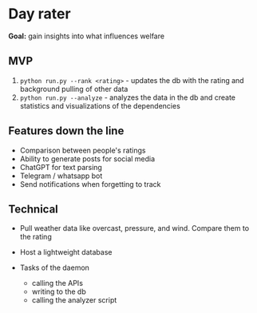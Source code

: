 # Day rater

**Goal:** gain insights into what influences welfare

## MVP

1. `python run.py --rank <rating>` - updates the db with the rating and background pulling of other data
2. `python run.py --analyze` - analyzes the data in the db and create statistics and visualizations of the
   dependencies

## Features down the line

* Comparison between people's ratings
* Ability to generate posts for social media
* ChatGPT for text parsing
* Telegram / whatsapp bot
* Send notifications when forgetting to track

## Technical
* Pull weather data like overcast, pressure, and wind. Compare them to the rating
* Host a lightweight database

* Tasks of the daemon
  * calling the APIs
  * writing to the db
  * calling the analyzer script

